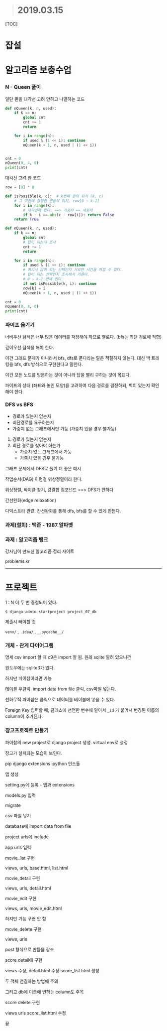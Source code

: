 > # 2019.03.15

[TOC]

# 잡설





# 알고리즘 보충수업

### N - Queen 풀이

일단 퀸을 대각선 고려 안하고 나열하는 코드

```python
def nQueen(k, n, used):
    if k == n:
        global cnt
        cnt += 1
        return

    for i in range(n):
        if used & (1 << i): continue
        nQueen(k + 1, n, used | (1 << i))


cnt = 0
nQueen(0, 4, 0)
print(cnt)
```



대각선 고려 한 코드

```python
row = [0] * 8

def isPossible(k, c):  # k번째 퀸의 위치 (k, c)
    # 그 이전에 결정한 퀸들의 위치, row[0 ~ k-1]
    for i in range(k):
        # 대각선에 있다. ==> 가로차 == 세로차
        if k - i == abs(c - row[i]): return False
    return True

def nQueen(k, n, used):
    if k == n:
        global cnt
        # 답이 되는지 조사
        cnt += 1
        return

    for i in range(n):
        if used & (1 << i): continue
        # 여기서 답이 되는 선택인지 거르면 시간을 아낄 수 있다.
        # 답이 되는 선택인지 조사해서 거른다.
        # 0 ~ k-1 반째 퀸이
        if not isPossible(k, i): continue
        row[k] = i
        nQueen(k + 1, n, used | (1 << i))

cnt = 0
nQueen(0, 8, 0)
print(cnt)
```



### 파이프 옮기기

너비우선 탐색은 너무 많은 데이터를 저장해야 하므로 별로다. (bfs는 최단 경로에 적합)

깊이우선 탐색을 해야 한다.

이건 그래프 문제가 아니라서 bfs, dfs로 푼다라는 말은 적절하지 않는다. 대신 백 트래킹을 bfs, dfs 방식으로 구현한다고 말한다.

이건 모든 노드를 방문하는 것이 아니라 답을 빨리 구하는 것이 목표다.



파이프의 상태 (좌표와 놓인 모양)을 고려하여 다음 경로를 결정하되, 벽이 있는지 확인해야 한다.



### DFS vs BFS

* 경로가 있는지 없는지
* 최단경로를 요구하는지
* 가중치 없는 그래프에서만 가능 (가중치 있을 경우 불가능)

1. 경로가 있는지 없는지
2. 최단 경로를 찾아야 하는가
   * 가중치 없는 그래프에서 가능
   * 가중치 있을 경우 불가능



그래프 문제에서 DFS로 풀기 더 좋은 예시

작업순서(DAG) 이런걸 위상정렬이라 한다.

위상정렬, 싸이클 찾기, 강결합 컴포넌드 ==> DFS가 편하다



간선완화(edge relaxation)

다익스트라 관련. 간선완화를 통해 dfs, bfs를 할 수 있게 만든다.





### 과제(철회) : 백준 - 1987.알파벳



### 과제 : 알고리즘 뱅크

강사님이 만드신 알고리즘 정리 사이트

problems.kr



---

# 프로젝트

1 : N 이 두 번 중첩되어 있다.



```shell
$ django-admin startproject project_07_db
```



제출시 빼야할 것

`venv/` , `.idea/` , `__pycache__/`



### 개체 - 관계 다이어그램



명세 csv import 할 때 c9은 import 잘 됨. 원래 sqlite 깔려 있으니깐



윈도우에는 sqlite3가 없다.

하지만 파이참이라면 가능

테이블 우클릭, import data from file 클릭, csv파일 넣는다.

천하무적 파이참은 클릭으로 데이터를 테이블에 넣을 수 있다.



Foreign Key 입력할 때, 클래스에 선언한 변수에 알아서 `_id` 가 붙어서 변경된 이름의 column이 추가된다.



### 장고프로젝트 만들기

파이참의 new project로 django project 생성. virtual env로 설정

장고가 설치되는 모습이 보인다.

pip django extensions ipython 인스톨



앱 생성

setting.py에 등록 - 앱과 extensions



models.py 입력

migrate



csv 파일 넣기

database에 import data from file



project urls에 include

app urls 입력



movie_list 구현

views, urls, base.html, list.html



movie_detail 구현

views, urls, detail.html



movie_edit 구현

views, urls, movie_edit.html

하지만 기능 구현 안 함



movie_delete 구현

views, urls

post 형식으로 만듬을 강조



score detail에 구현

views 수정, detail.html 수정 score_list.html 생성

두 객체 연결하는 방법에 주의

그리고 db에 이름에 변하는 column도 주목



score delete 구현

views urls score_list.html 수정



끝

